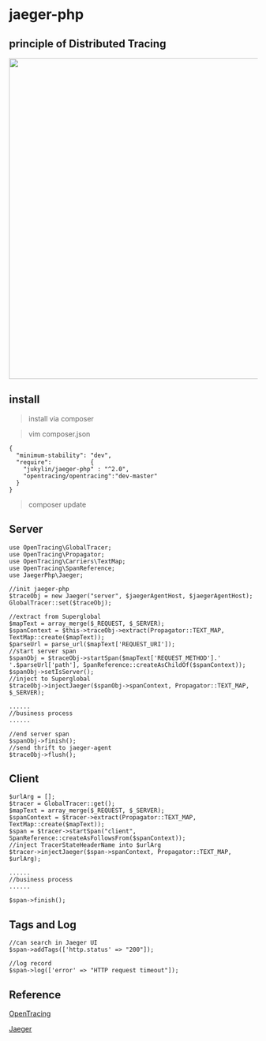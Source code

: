 # jaeger-php

## principle of Distributed Tracing

<img src="https://upload.cc/i/OhsjA0.jpg" width="700px" height="650px" />

## install
> install via composer

> vim composer.json 

```
{
  "minimum-stability": "dev",
  "require":           {
    "jukylin/jaeger-php" : "^2.0",
    "opentracing/opentracing":"dev-master"
  }
}
```

> composer update


##  Server

```
use OpenTracing\GlobalTracer;
use OpenTracing\Propagator;
use OpenTracing\Carriers\TextMap;
use OpenTracing\SpanReference;
use JaegerPhp\Jaeger;

//init jaeger-php
$traceObj = new Jaeger("server", $jaegerAgentHost, $jaegerAgentHost);
GlobalTracer::set($traceObj);

//extract from Superglobal 
$mapText = array_merge($_REQUEST, $_SERVER);
$spanContext = $this->traceObj->extract(Propagator::TEXT_MAP, TextMap::create($mapText));
$parseUrl = parse_url($mapText['REQUEST_URI']);
//start server span
$spanObj = $traceObj->startSpan($mapText['REQUEST_METHOD'].' '.$parseUrl['path'], SpanReference::createAsChildOf($spanContext));
$spanObj->setIsServer();
//inject to Superglobal
$traceObj->injectJaeger($spanObj->spanContext, Propagator::TEXT_MAP, $_SERVER);

......
//business process
......

//end server span
$spanObj->finish();
//send thrift to jaeger-agent
$traceObj->flush();
```

## Client

```
$urlArg = [];
$tracer = GlobalTracer::get();
$mapText = array_merge($_REQUEST, $_SERVER);
$spanContext = $tracer->extract(Propagator::TEXT_MAP, TextMap::create($mapText));
$span = $tracer->startSpan("client", SpanReference::createAsFollowsFrom($spanContext));
//inject TracerStateHeaderName into $urlArg
$tracer->injectJaeger($span->spanContext, Propagator::TEXT_MAP, $urlArg);

......
//business process
......

$span->finish();
```

## Tags and Log


```
//can search in Jaeger UI
$span->addTags(['http.status' => "200"]);

//log record
$span->log(['error' => "HTTP request timeout"]);

```

## Reference

[OpenTracing](http://opentracing.io/)

[Jaeger](https://uber.github.io/jaeger/)
